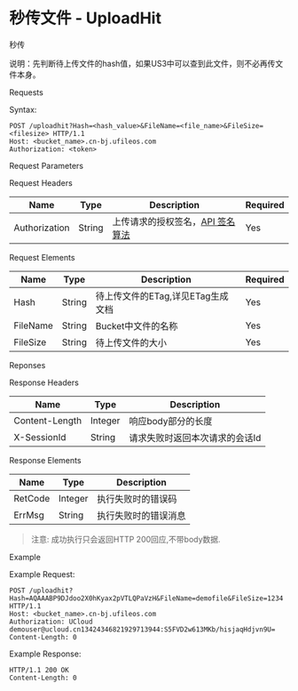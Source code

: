 # 秒传文件 - UploadHit 

秒传

说明：先判断待上传文件的hash值，如果US3中可以查到此文件，则不必再传文件本身。

Requests

Syntax:

```
POST /uploadhit?Hash=<hash_value>&FileName=<file_name>&FileSize=<filesize> HTTP/1.1
Host: <bucket_name>.cn-bj.ufileos.com
Authorization: <token>
```
Request Parameters

Request Headers

|Name         |Type  |Description|Required|
|---|---|---|---|
|Authorization|String|上传请求的授权签名，[API 签名算法](https://docs.ucloud.cn/ufile/api/authorization?id=%e6%96%87%e4%bb%b6%e7%ae%a1%e7%90%86%e7%ad%be%e5%90%8d%e7%ae%97%e6%b3%95)   |Yes     |

Request Elements

|Name    |Type  |Description          |Required|
|---|---|---|---|
|Hash    |String|待上传文件的ETag,详见ETag生成文档|Yes     |
|FileName|String|Bucket中文件的名称         |Yes     |
|FileSize|String|待上传文件的大小             |Yes     |

Reponses

Response Headers

|Name          |Type   |Description     |
|---|---|---|
|Content-Length|Integer|响应body部分的长度     |
|X-SessionId   |String |请求失败时返回本次请求的会话Id|

Response Elements

|Name   |Type   |Description|
|---|---|---|
|RetCode|Integer|执行失败时的错误码  |
|ErrMsg |String |执行失败时的错误消息 |

> 注意: 成功执行只会返回HTTP 200回应,不带body数据.

Example

Example Request:

```
POST /uploadhit?Hash=AQAAABP9DJdoo2X0hKyax2pVTLQPaVzH&FileName=demofile&FileSize=1234 HTTP/1.1
Host: <bucket_name>.cn-bj.ufileos.com
Authorization: UCloud demouser@ucloud.cn13424346821929713944:S5FVD2w613MKb/hisjaqHdjvn9U=
Content-Length: 0
```
Example Response:

```
HTTP/1.1 200 OK
Content-Length: 0
```


